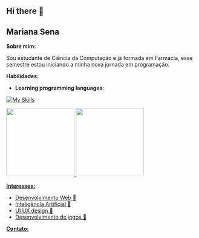 ## Hi there 👋
## Mariana Sena

**Sobre mim:**

Sou estudante de Ciência da Computação e já formada em Farmácia, esse semestre estou iniciando a minha nova jornada em programação.

**Habilidades:**

* **Learning programming languages**:

[![My Skills](https://skillicons.dev/icons?i=js,html,css,python)](https://skillicons.dev)
  
<div>
<a href="https://github.com/mariisena">
<img loading="lazy" height="180em" src="https://github-readme-stats.vercel.app/api/top-langs/?username=mariisena&layout=compact&langs_count=7&theme=cobalt"/>
<img loading="lazy" height="180em" src="https://github-readme-stats.vercel.app/api?username=mariisena&show_icons=true&theme=cobalt&include_all_commits=true&count_private=true"/>
</div>

**Interesses:**

* Desenvolvimento Web      🔹
* Inteligência Artificial  🔹
* UI UX design             🔹
* Desenvolvimento de jogos 🔹

**Contato:**


<!--
**mariisena/mariisena** is a ✨ _special_ ✨ repository because its `README.md` (this file) appears on your GitHub profile.

Here are some ideas to get you started:

- 🔭 I’m currently working on ...
- 🌱 I’m currently learning ...
- 👯 I’m looking to collaborate on ...
- 🤔 I’m looking for help with ...
- 💬 Ask me about ...
- 📫 How to reach me: ...
- 😄 Pronouns: ...
- ⚡ Fun fact: ...
-->
